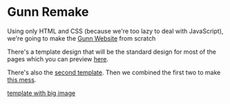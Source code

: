 # Gunn Remake
Using only HTML and CSS (because we're too lazy to deal with JavaScript), we're going to make the [Gunn Website](http://gunn.pausd.org/) from scratch

There's a template design that will be the standard design for most of the pages which you can preview [here](https://orbiit.github.io/gunn-remake/templates/t01.html).

There's also the [second template](https://velosify.github.io/gunn-remake/templates/t02.html). Then we combined the first two to make [this mess](https://orbiit.github.io/gunn-remake/templates/t03.html).

[template with big image](https://orbiit.github.io/gunn-remake/templates/t04.html)

